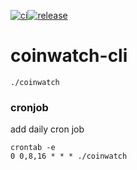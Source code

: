 [![ci](https://github.com/icydigital/coinwatch-cli/workflows/ci/badge.svg)](https://github.com/icydigital/coinwatch-cli/actions)[![release](https://github.com/icydigital/coinwatch-cli/workflows/release/badge.svg)](https://github.com/icydigital/coinwatch-cli/actions)

# coinwatch-cli

```
./coinwatch
```

### cronjob

add daily cron job

```
crontab -e
0 0,8,16 * * * ./coinwatch
```

<!--
APIs:
- Coinapi
- Nomics
- Messari
 -->
